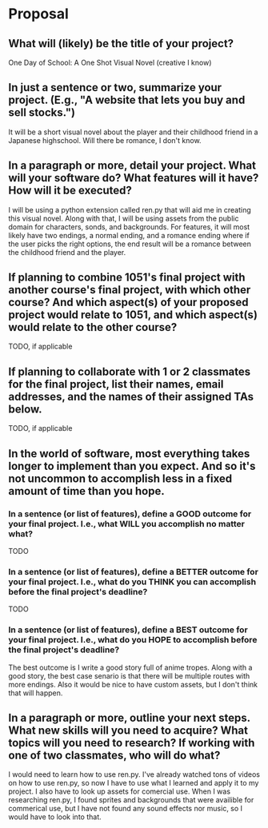 # Proposal

## What will (likely) be the title of your project?

One Day of School: A One Shot Visual Novel (creative I know)

## In just a sentence or two, summarize your project. (E.g., "A website that lets you buy and sell stocks.")

It will be a short visual novel about the player and their childhood friend in a Japanese highschool. Will there be romance, I don't know.

## In a paragraph or more, detail your project. What will your software do? What features will it have? How will it be executed?

I will be using a python extension called ren.py that will aid me in creating this visual novel. Along with that, I will be using assets from the public domain for characters, sonds, and backgrounds. For features, it will most likely have two endings, a normal ending, and a romance ending where if the user picks the right options, the end result will be a romance between the childhood friend and the player.

## If planning to combine 1051's final project with another course's final project, with which other course? And which aspect(s) of your proposed project would relate to 1051, and which aspect(s) would relate to the other course?

TODO, if applicable

## If planning to collaborate with 1 or 2 classmates for the final project, list their names, email addresses, and the names of their assigned TAs below.

TODO, if applicable

## In the world of software, most everything takes longer to implement than you expect. And so it's not uncommon to accomplish less in a fixed amount of time than you hope.

### In a sentence (or list of features), define a GOOD outcome for your final project. I.e., what WILL you accomplish no matter what?

TODO

### In a sentence (or list of features), define a BETTER outcome for your final project. I.e., what do you THINK you can accomplish before the final project's deadline?

TODO

### In a sentence (or list of features), define a BEST outcome for your final project. I.e., what do you HOPE to accomplish before the final project's deadline?

The best outcome is I write a good story full of anime tropes. Along with a good story, the best case senario is that there will be multiple routes with more endings. Also it would be nice to have custom assets, but I don't think that will happen.

## In a paragraph or more, outline your next steps. What new skills will you need to acquire? What topics will you need to research? If working with one of two classmates, who will do what?

I would need to learn how to use ren.py. I've already watched tons of videos on how to use ren.py, so now I have to use what I learned and apply it to my project. I also have to look up assets for comercial use. When I was researching ren.py, I found sprites and backgrounds that were availible for commerical use, but I have not found any sound effects nor music, so I would have to look into that. 
